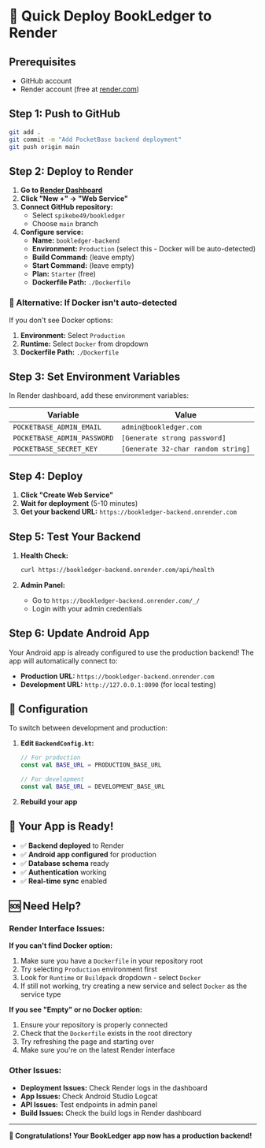 # 🚀 Quick Deploy BookLedger to Render

## Prerequisites
- GitHub account
- Render account (free at [render.com](https://render.com))

## Step 1: Push to GitHub
```bash
git add .
git commit -m "Add PocketBase backend deployment"
git push origin main
```

## Step 2: Deploy to Render

1. **Go to [Render Dashboard](https://dashboard.render.com)**
2. **Click "New +" → "Web Service"**
3. **Connect GitHub repository:**
   - Select `spikebe49/bookledger`
   - Choose `main` branch
4. **Configure service:**
   - **Name:** `bookledger-backend`
   - **Environment:** `Production` (select this - Docker will be auto-detected)
   - **Build Command:** (leave empty)
   - **Start Command:** (leave empty)
   - **Plan:** `Starter` (free)
   - **Dockerfile Path:** `./Dockerfile`

### 🔧 Alternative: If Docker isn't auto-detected

If you don't see Docker options:
1. **Environment:** Select `Production`
2. **Runtime:** Select `Docker` from dropdown
3. **Dockerfile Path:** `./Dockerfile`

## Step 3: Set Environment Variables

In Render dashboard, add these environment variables:

| Variable | Value |
|----------|-------|
| `POCKETBASE_ADMIN_EMAIL` | `admin@bookledger.com` |
| `POCKETBASE_ADMIN_PASSWORD` | `[Generate strong password]` |
| `POCKETBASE_SECRET_KEY` | `[Generate 32-char random string]` |

## Step 4: Deploy

1. **Click "Create Web Service"**
2. **Wait for deployment** (5-10 minutes)
3. **Get your backend URL:** `https://bookledger-backend.onrender.com`

## Step 5: Test Your Backend

1. **Health Check:**
   ```bash
   curl https://bookledger-backend.onrender.com/api/health
   ```

2. **Admin Panel:**
   - Go to `https://bookledger-backend.onrender.com/_/`
   - Login with your admin credentials

## Step 6: Update Android App

Your Android app is already configured to use the production backend! The app will automatically connect to:
- **Production URL:** `https://bookledger-backend.onrender.com`
- **Development URL:** `http://127.0.0.1:8090` (for local testing)

## 🔧 Configuration

To switch between development and production:

1. **Edit `BackendConfig.kt`:**
   ```kotlin
   // For production
   const val BASE_URL = PRODUCTION_BASE_URL
   
   // For development  
   const val BASE_URL = DEVELOPMENT_BASE_URL
   ```

2. **Rebuild your app**

## 📱 Your App is Ready!

- ✅ **Backend deployed** to Render
- ✅ **Android app configured** for production
- ✅ **Database schema** ready
- ✅ **Authentication** working
- ✅ **Real-time sync** enabled

## 🆘 Need Help?

### **Render Interface Issues:**

**If you can't find Docker option:**
1. Make sure you have a `Dockerfile` in your repository root
2. Try selecting `Production` environment first
3. Look for `Runtime` or `Buildpack` dropdown - select `Docker`
4. If still not working, try creating a new service and select `Docker` as the service type

**If you see "Empty" or no Docker option:**
1. Ensure your repository is properly connected
2. Check that the `Dockerfile` exists in the root directory
3. Try refreshing the page and starting over
4. Make sure you're on the latest Render interface

### **Other Issues:**
- **Deployment Issues:** Check Render logs in the dashboard
- **App Issues:** Check Android Studio Logcat
- **API Issues:** Test endpoints in admin panel
- **Build Issues:** Check the build logs in Render dashboard

---

**🎉 Congratulations! Your BookLedger app now has a production backend!**
